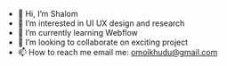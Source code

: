 - 👋 Hi, I’m Shalom
- 👀 I’m interested in UI UX design and research
- 🌱 I’m currently learning Webflow
- 💞️ I’m looking to collaborate on exciting project 
- 📫 How to reach me email me: 
omoikhudu@gmail.com
<!---
Yookap/Yookap is a ✨ special ✨ repository because its `README.md` (this file) appears on your GitHub profile.
You can click the Preview link to take a look at your changes.
--->
